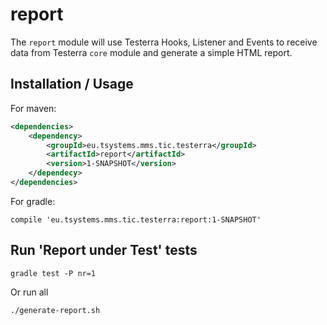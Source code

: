 # report
The `report` module will use Testerra Hooks, Listener and Events to receive data from Testerra `core` module and generate a simple HTML report.

## Installation / Usage

For maven:

```xml
<dependencies>
    <dependency>
        <groupId>eu.tsystems.mms.tic.testerra</groupId>
        <artifactId>report</artifactId>
        <version>1-SNAPSHOT</version>
    </dependecy>
</dependencies>
```

For gradle:
```text
compile 'eu.tsystems.mms.tic.testerra:report:1-SNAPSHOT'
```

## Run 'Report under Test' tests

```shell
gradle test -P nr=1
```

Or run all
```shell
./generate-report.sh
```
